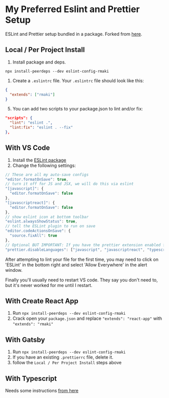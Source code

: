 # My Preferred Eslint and Prettier Setup

ESLint and Prettier setup bundled in a package. Forked from [here](https://github.com/wesbos/eslint-config-wesbos).

## Local / Per Project Install

1. Install package and deps.

```
npx install-peerdeps --dev eslint-config-rmaki
```

1. Create a `.eslintrc` file. Your `.eslintrc` file should look like this:

```json
{
  "extends": ["rmaki"]
}
```

5. You can add two scripts to your package.json to lint and/or fix:

```json
"scripts": {
  "lint": "eslint .",
  "lint:fix": "eslint . --fix"
},
```

<!--
## Global Install

> Note: Global Install may not be working as it's been removed in ESLint 7.x. Investigating now...

1. First install everything needed:

```
npx install-peerdeps --global eslint-config-wesbos
```

(**note:** npx is not a spelling mistake of **npm**. `npx` comes with when `node` and `npm` are installed and makes script running easier 😃)

2. Then you need to make a global `.eslintrc` file:

ESLint will look for one in your home directory

- `~/.eslintrc` for mac
- `C:\Users\username\.eslintrc` for windows

In your `.eslintrc` file, it should look like this:

```json
{
  "extends": ["wesbos"]
}
```

3. To use from the CLI, you can now run `eslint .` or configure your editor as we show next. -->

## With VS Code

1. Install the [ESLint package](https://marketplace.visualstudio.com/items?itemName=dbaeumer.vscode-eslint)
2. Change the following settings:

```js
// These are all my auto-save configs
"editor.formatOnSave": true,
// turn it off for JS and JSX, we will do this via eslint
"[javascript]": {
  "editor.formatOnSave": false
},
"[javascriptreact]": {
  "editor.formatOnSave": false
},
// show eslint icon at bottom toolbar
"eslint.alwaysShowStatus": true,
// tell the ESLint plugin to run on save
"editor.codeActionsOnSave": {
  "source.fixAll": true
},
// Optional BUT IMPORTANT: If you have the prettier extension enabled for other languages like CSS and HTML, turn it off for JS since we are doing it through Eslint already
"prettier.disableLanguages": ["javascript", "javascriptreact", "typescript", "typescriptreact"],
```

After attempting to lint your file for the first time, you may need to click on 'ESLint' in the bottom right and select 'Allow Everywhere' in the alert window.

Finally you'll usually need to restart VS code. They say you don't need to, but it's never worked for me until I restart.

## With Create React App

1. Run `npx install-peerdeps --dev eslint-config-rmaki`
1. Crack open your `package.json` and replace `"extends": "react-app"` with `"extends": "rmaki"`

## With Gatsby

1. Run `npx install-peerdeps --dev eslint-config-rmaki`
1. If you have an existing `.prettierrc` file, delete it.
1. follow the `Local / Per Project Install` steps above

## With Typescript

Needs some instructions [from here](https://github.com/wesbos/eslint-config-wesbos/issues/33)
